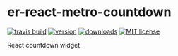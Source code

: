 # er-react-metro-countdown
[![travis build](https://img.shields.io/travis/ercpereda/er-react-metro-countdown.svg?style=flat-square)](https://travis-ci.org/ercpereda/er-react-metro-countdown/)
[![version](https://img.shields.io/npm/v/er-react-metro-countdown.svg?style=flat-square)](http://npm.im/er-react-metro-countdown)
[![downloads](https://img.shields.io/npm/dt/er-react-metro-countdown.svg?style=flat-square)](http://npm-stat.com/charts.html?package=er-react-metro-countdown)
[![MIT license](https://img.shields.io/npm/l/er-react-metro-countdown.svg?style=flat-square)](https://opensource.org/licenses/MIT)

React countdown widget
